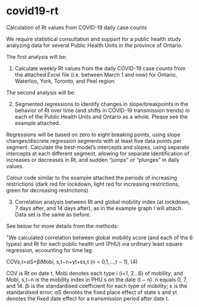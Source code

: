 # covid19-rt
Calculation of Rt values from COVID-19 daily case counts

We require statistical consultation and support for a public health study analyzing data for several Public Health Units in the province of Ontario.

The first analysis will be:

1. Calculate weekly Rt values from the daily COVID-19 case counts from the attached Excel file (i.e. between March 1 and now) for Ontario, Waterloo, York, Toronto, and Peel region.

The second analysis will be:

2. Segmented regressions to identify changes in slope/breakpoints in the behavior of Rt over time (and shifts in COVID-19 transmission trends) in each of the Public Health Units and Ontario as a whole. Please see the example attached.

Regressions will be based on zero to eight breaking points, using slope changes/discrete regression segments with at least five data points per segment. Calculate the best-model’s intercepts and slopes, using separate intercepts at each different segment, allowing for separate identification of increases or decreases in Rt, and sudden “jumps” or “plunges” in daily values.

Colour code similar to the example attached the periods of increasing restrictions (dark red for lockdown, light red for increasing restrictions, green for decreasing restrictions)

3. Correlation analysis between Rt and global mobility index (at lockdown, 7 days after, and 14 days after), as in the example graph I will attach. Data set is the same as before.

See below for more details from the methods:

"We calculated correlation between global mobility score (and each of the 6 types) and Rt for each public health unit (PHU) via ordinary least square regression, accounting for time lag:

COVs,t=αS+βiMobi, s,t−n+γt+εs,t (n = 0,1,…,t − 1),
(4)

COV is Rt on date t. Mobi denotes each type i (i=1, 2…6) of mobility; and Mobi, s,t−n is the mobility index in PHU s on the date (t − n). n equals 0, 7, and 14. βi is the standardised coefficient for each type of mobility; ε is the standardised error; αS denotes the fixed place effect of state s and γt denotes the fixed date effect for a transmission period after date t.
